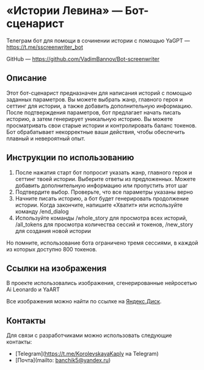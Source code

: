# «Истории Левина»  — Бот-сценарист

Телеграм бот для помощи в сочинении истории с помощью YaGPT — https://t.me/sscreenwriter_bot

GitHub — https://github.com/VadimBannov/Bot-screenwriter

## Описание

Этот бот-сценарист предназначен для написания историй с помощью заданных параметров. Вы можете выбрать жанр, главного героя и сеттинг для истории, а также добавить дополнительную информацию. После подтверждения параметров, бот предлагает начать писать историю, а затем генерирует уникальную историю. Вы можете просматривать свои старые истории и контролировать баланс токенов. Бот обрабатывает некорректные ваши действия, чтобы обеспечить плавный и невероятный опыт.

## Инструкции по использованию

1. После нажатия старт бот попросит указать жанр, главного героя и сеттинг твоей истории. Выберите ответы из предложенных. Можете добавить дополнительную информацию или пропустить этот шаг
2. Подтвердите выбор. Проверьте, что все параметры указаны верно
3. Начните писать историю, а бот будет генерировать продолжение истории. Когда закончите, напишите «Хватит» или используйте команду /end_dialog
4. Используйте команды /whole_story для просмотра всех историй, /all_tokens для просмотра количества сессий и токенов, /new_story для создания новой истории

Но помните, использование бота ограничено тремя сессиями, в каждой из которых доступно 800 токенов.


## Ссылки на изображения
В проекте использовались изображения, сгенерированные нейросетью Ai Leonardo и YaART

Все изображения можно найти по ссылке на [Яндекс.Диск](https://disk.yandex.ru/d/PMFplgsdtt2YWA).

## Контакты
Для связи с разработчиками можно использовать следующие контакты:

- [Telegram](https://t.me/KorolevskayaKaply на Telegram)
- [Почта](mailto: banchik5@yandex.ru)
